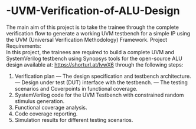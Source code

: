 # -UVM-Verification-of-ALU-Design
The main aim of this project is to take the trainee through the complete verification flow to generate a 
working UVM testbench for a simple IP using the UVM (Universal Verification Methodology) 
Framework. 
Project Requirements:  
In this project, the trainees are required to build a complete UVM and SystemVerilog testbench using 
Synopsys tools for the open-source ALU design available at: https://shorturl.at/lvwX6 through the 
following steps: 
1. Verification plan 
— The design specification and testbench architecture. 
— Design under test (DUT) interface with the testbench. 
— The testing scenarios and Coverpoints in functional coverage. 
2. SystemVerilog code for the UVM Testbench with constrained random stimulus generation. 
3. Functional coverage analysis. 
4. Code coverage reporting. 
5. Simulation results for different testing scenarios.
